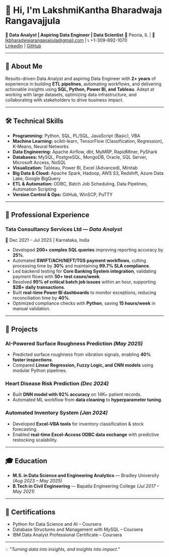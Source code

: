 # 👋 Hi, I'm LakshmiKantha Bharadwaja Rangavajjula  

**🎯 Data Analyst | Aspiring Data Engineer | Data Scientist**
📍 Peoria, IL | 📧 lkbharadwajarangavajjula@gmail.com | 📞 +1-309-892-1070  
[LinkedIn](https://www.linkedin.com/in/lkbharadwaja-rangavajjula) | [GitHub](https://github.com/your-github-username)

---

## 🚀 About Me
Results-driven Data Analyst and aspiring Data Engineer with **2+ years** of experience in building **ETL pipelines**, automating workflows, and delivering actionable insights using **SQL, Python, Power BI, and Tableau**. Adept at working with large datasets, optimizing data infrastructure, and collaborating with stakeholders to drive business impact.

---

## 🛠 Technical Skills
- **Programming:** Python, SQL, PL/SQL, JavaScript (Basic), VBA  
- **Machine Learning:** scikit-learn, TensorFlow (Classification, Regression), K-Means, Neural Networks  
- **Data Engineering:** Apache Airflow, dbt, MyMRP, RapidMiner, PyShark  
- **Databases:** MySQL, PostgreSQL, MongoDB, Oracle, SQL Server, Microsoft Access, NoSQL  
- **Visualization:** Tableau, Power BI, Excel (Advanced), Minitab  
- **Big Data & Cloud:** Apache Spark, Hadoop, AWS S3, Redshift, Azure Data Lake, Google BigQuery  
- **ETL & Automation:** ODBC, Batch Job Scheduling, Data Pipelines, Automation Scripting  
- **Version Control & Ops:** GitHub, WinSCP, PuTTY  

---

## 💼 Professional Experience

### **Tata Consultancy Services Ltd** — *Data Analyst*  
📅 Dec 2021 – Jul 2023 | Karnataka, India  
- Developed **200+ complex SQL queries** improving reporting accuracy by **25%**.  
- Automated **SWIFT/ACH/NEFT/TGS payment workflows**, cutting processing time by **30%** and maintaining **99.7% SLA compliance**.  
- Led backend testing for **Core Banking System integration**, validating payment flows with **50+ test cases/week**.  
- Resolved **95% of critical batch job issues** within an hour, supporting **$2B+ daily transactions**.  
- Built **real-time Power BI dashboards** to monitor exceptions, reducing reconciliation time by **40%**.  
- Optimized compliance checks with **Python**, saving **15 hours/week** in manual validation.

---

## 📂 Projects

### **AI-Powered Surface Roughness Prediction** *(May 2025)*  
- Predicted surface roughness from vibration signals, enabling **40% faster inspections**.  
- Compared **Linear Regression, Fuzzy Logic, and CNN models** using modular Python pipelines.  

### **Heart Disease Risk Prediction** *(Dec 2024)*  
- Built **DNN model with 92% accuracy** on 14K+ patient records.  
- Automated ML workflow from **data cleaning** to **hyperparameter tuning**.  

### **Automated Inventory System** *(Jan 2024)*  
- Developed **Excel-VBA tools** for inventory classification & stock forecasting.  
- Enabled **real-time Excel-Access ODBC data exchange** with predictive restocking scalability.

---

## 🎓 Education
- **M.S. in Data Science and Engineering Analytics** — Bradley University *(Aug 2023 – May 2025)*  
- **B.Tech in Civil Engineering** — Bapatla Engineering College *(Jul 2017 – May 2021)*  

---

## 📜 Certifications
- Python for Data Science and AI – Coursera  
- Database Structures and Management with MySQL – Coursera  
- IBM Data Analyst Professional Certificate – Coursera  

---

💡 *"Turning data into insights, and insights into impact."*
